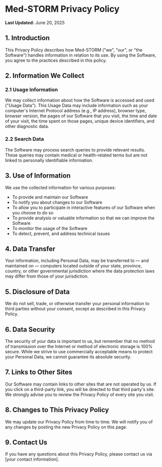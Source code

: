 # Med-STORM Privacy Policy

**Last Updated:** June 20, 2025

## 1. Introduction

This Privacy Policy describes how Med-STORM ("we", "our", or "the Software") handles information in relation to its use. By using the Software, you agree to the practices described in this policy.

## 2. Information We Collect

### 2.1 Usage Information
We may collect information about how the Software is accessed and used ("Usage Data"). This Usage Data may include information such as your computer's Internet Protocol address (e.g., IP address), browser type, browser version, the pages of our Software that you visit, the time and date of your visit, the time spent on those pages, unique device identifiers, and other diagnostic data.

### 2.2 Search Data
The Software may process search queries to provide relevant results. These queries may contain medical or health-related terms but are not linked to personally identifiable information.

## 3. Use of Information

We use the collected information for various purposes:
- To provide and maintain our Software
- To notify you about changes to our Software
- To allow you to participate in interactive features of our Software when you choose to do so
- To provide analysis or valuable information so that we can improve the Software
- To monitor the usage of the Software
- To detect, prevent, and address technical issues

## 4. Data Transfer

Your information, including Personal Data, may be transferred to — and maintained on — computers located outside of your state, province, country, or other governmental jurisdiction where the data protection laws may differ from those of your jurisdiction.

## 5. Disclosure of Data

We do not sell, trade, or otherwise transfer your personal information to third parties without your consent, except as described in this Privacy Policy.

## 6. Data Security

The security of your data is important to us, but remember that no method of transmission over the Internet or method of electronic storage is 100% secure. While we strive to use commercially acceptable means to protect your Personal Data, we cannot guarantee its absolute security.

## 7. Links to Other Sites

Our Software may contain links to other sites that are not operated by us. If you click on a third-party link, you will be directed to that third party's site. We strongly advise you to review the Privacy Policy of every site you visit.

## 8. Changes to This Privacy Policy

We may update our Privacy Policy from time to time. We will notify you of any changes by posting the new Privacy Policy on this page.

## 9. Contact Us

If you have any questions about this Privacy Policy, please contact us via [your contact information].
